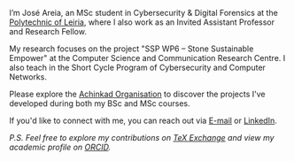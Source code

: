 <!--- ### Halló þarna! 👋 --->

I’m José Areia, an MSc student in Cybersecurity & Digital Forensics at the [Polytechnic of Leiria](https://www.ipleiria.pt/politecnico/institucional/politecnico/), where I also work as an Invited Assistant Professor and Research Fellow.

My research focuses on the project "SSP WP6 – Stone Sustainable Empower" at the Computer Science and Communication Research Centre. I also teach in the Short Cycle Program of Cybersecurity and Computer Networks.

Please explore the [Achinkad Organisation](https://github.com/Achinkad/) to discover the projects I've developed during both my BSc and MSc courses.

If you'd like to connect with me, you can reach out via <a href="mailto:jose.apareia@gmail.com">E-mail</a> or [LinkedIn](https://www.linkedin.com/in/joseareia/).

_P.S. Feel free to explore my contributions on [TeX Exchange](https://tex.stackexchange.com/users/355054/joseareia) and view my academic profile on [ORCID](https://orcid.org/0009-0000-0595-0468)._
